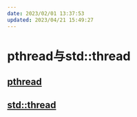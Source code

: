 ```yaml
---
date: 2023/02/01 13:37:53
updated: 2023/04/21 15:49:27
---
```


# pthread与std::thread

## [pthread](pthread)

## [std::thread](thread)
